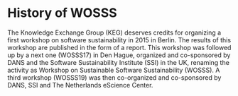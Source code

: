 # History of WOSSS
The Knowledge Exchange Group (KEG) deserves credits for organizing a first workshop on software sustainability in 2015 in Berlin. The results of this workshop are published in the form of a report. This workshop was followed up by a next one (WOSSS17) in Den Hague, organized and co-sponsored by DANS and the Software Sustainability Institute (SSI) in the UK, renaming the activity as Workshop on Sustainable Software Sustainability (WOSSS). A third workshop (WOSSS19) was then co-organized and co-sponsored by DANS, SSI and The Netherlands eScience Center.
